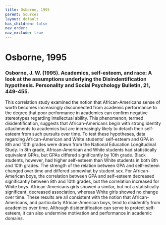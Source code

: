 ```yaml
---
title: Osborne, 1995
parent: Sources
layout: default
has_children: false
nav_order: 
nav_exclude: true
---
```


# Osborne, 1995

### Osborne, J. W. (1995). Academics, self-esteem, and race: A look at the assumptions underlying the Disindentification hypothesis. Personality and Social Psychology Bulletin, 21, 449-455.

This correlation study examined the notion that African-Americans sense of worth becomes increasingly disconnected from academic performance to the degree that poor performance in academics can confirm negative stereotypes regarding intellectual ability. This phenomenon, termed disidentification, suggests that African-Americans begin with strong identity attachments to academics but are increasingly likely to detach their self-esteem from such pursuits over time. To test these hypotheses, data regarding African-American and White students' self-esteem and GPA in 8th and 10th grades were drawn from the National Education Longitudinal Study. In 8th grade, African-American and White students had statistically equivalent GPAs, but GPAs differed significantly by 10th grade. Black students, however, had higher self-esteem than White students in both 8th and 10th grades. The strength of the relation between GPA and self-esteem changed over time and differed somewhat by student sex. For African-American boys, the correlation between GPA and self-esteem decreased significantly between 8th and 10th grades, but the correlation increased for White boys. African-Americans girls showed a similar, but not a statistically significant, decreased association, whereas White girls showed no change over time. These results are all consistent with the notion that African-Americans, and particularly African-American boys, tend to disidentify from academics over time. Although disidentification can serve to protect self-esteem, it can also undermine motivation and performance in academic domains.
